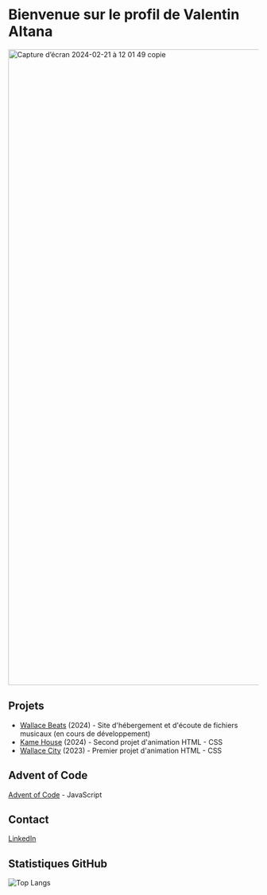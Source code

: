 # Bienvenue sur le profil de Valentin Altana

<img width="1280" alt="Capture d’écran 2024-02-21 à 12 01 49 copie" src="https://github.com/valentin-altana/valentin-altana/assets/144157026/31b5d796-5ad0-4452-b9a6-36f007cf25b4">

## Projets

- [Wallace Beats](https://github.com/valentin-altana/wallace-beats) (2024) - Site d'hébergement et d'écoute de fichiers musicaux (en cours de développement)
- [Kame House](https://github.com/valentin-altana/kame-house) (2024) - Second projet d'animation HTML - CSS
- [Wallace City](https://github.com/valentin-altana/wallace-city) (2023) - Premier projet d'animation HTML - CSS

## Advent of Code

[Advent of Code](https://github.com/valentin-altana/advent-of-code) - JavaScript

## Contact

[LinkedIn](https://fr.linkedin.com/in/valentin-altana)

## Statistiques GitHub

![Top Langs](https://github-readme-stats.vercel.app/api/top-langs/?username=valentin-altana&layout=compact)
